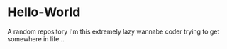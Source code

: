 # Hello-World
A random repository
I'm this extremely lazy wannabe coder trying to get somewhere in life...
